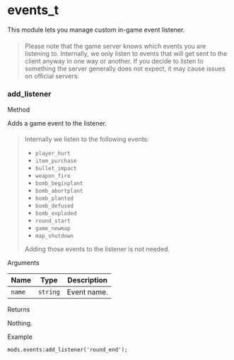 # events\_t

This module lets you manage custom in-game event listener.

> ####
>
> Please note that the game server knows which events you are listening to. Internally, we only listen to events that will get sent to the client anyway in one way or another. If you decide to listen to something the server generally does not expect, it may cause issues on official servers.

### add\_listener﻿ <a href="#add-listener" id="add-listener"></a>

Method

Adds a game event to the listener.

> ####
>
> Internally we listen to the following events:
>
> * `player_hurt`
> * `item_purchase`
> * `bullet_impact`
> * `weapon_fire`
> * `bomb_beginplant`
> * `bomb_abortplant`
> * `bomb_planted`
> * `bomb_defused`
> * `bomb_exploded`
> * `round_start`
> * `game_newmap`
> * `map_shutdown`
>
> Adding those events to the listener is not needed.

Arguments

| Name   | Type     | Description |
| ------ | -------- | ----------- |
| `name` | `string` | Event name. |

Returns

Nothing.

Example

```
mods.events:add_listener('round_end');
```
